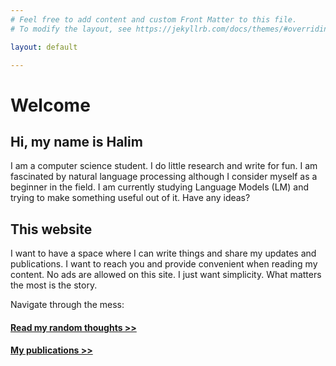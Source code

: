 ```yaml
---
# Feel free to add content and custom Front Matter to this file.
# To modify the layout, see https://jekyllrb.com/docs/themes/#overriding-theme-defaults

layout: default

---
```



[This is a comment that will be hidden.]: # 

# Welcome

## Hi, my name is Halim

I am a computer science student. I do little research and write for fun. I am fascinated by natural language processing although I consider myself as a beginner in the field. I am currently studying Language Models (LM) and trying to make something useful out of it. Have any ideas? 

## This website

I want to have a space where I can write things and share my updates and publications. I want to reach you and provide convenient when reading my content. No ads are allowed on this site. I just want simplicity. What matters the most is the story.

Navigate through the mess:

#### [Read my random thoughts >>](/posts/)

#### [My publications >>](/publications/)


